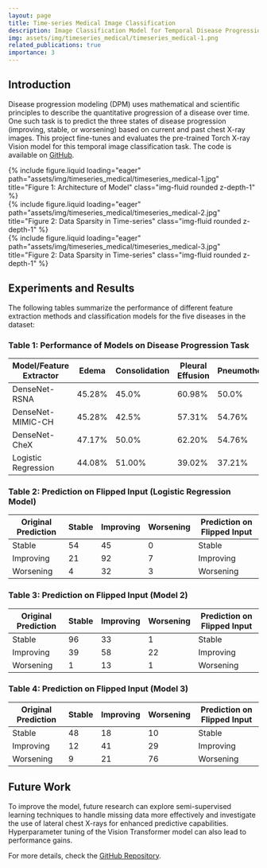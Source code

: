 ```yaml
---
layout: page
title: Time-series Medical Image Classification
description: Image Classification Model for Temporal Disease Progression of Chest X-ray dataset
img: assets/img/timeseries_medical/timeseries_medical-1.png
related_publications: true
importance: 3
---
```


## Introduction

Disease progression modeling (DPM) uses mathematical and scientific principles to describe the quantitative progression of a disease over time. One such task is to predict the three states of disease progression (improving, stable, or worsening) based on current and past chest X-ray images. This project fine-tunes and evaluates the pre-trained Torch X-ray Vision model for this temporal image classification task.
The code is available on [GitHub](https://github.com/wonkwonlee/time-series-vision-model).

<div class="row">
    <div class="col-sm mt-3 mt-md-0">
        {% include figure.liquid loading="eager" path="assets/img/timeseries_medical/timeseries_medical-1.jpg" title="Figure 1: Architecture of Model" class="img-fluid rounded z-depth-1" %}
    </div>
    <div class="col-sm mt-3 mt-md-0">
        {% include figure.liquid loading="eager" path="assets/img/timeseries_medical/timeseries_medical-2.jpg" title="Figure 2: Data Sparsity in Time-series" class="img-fluid rounded z-depth-1" %}
    </div>
    <div class="col-sm mt-3 mt-md-0">
        {% include figure.liquid loading="eager" path="assets/img/timeseries_medical/timeseries_medical-3.jpg" title="Figure 2: Data Sparsity in Time-series" class="img-fluid rounded z-depth-1" %}
    </div>
</div>

## Experiments and Results

The following tables summarize the performance of different feature extraction methods and classification models for the five diseases in the dataset:

### Table 1: Performance of Models on Disease Progression Task

| **Model/Feature Extractor** | **Edema** | **Consolidation** | **Pleural Effusion** | **Pneumothorax** | **Pneumonia** | **Average Accuracy** |
| --------------------------- | --------- | ----------------- | -------------------- | ---------------- | ------------- | -------------------- |
| DenseNet-RSNA               | 45.28%    | 45.0%             | 60.98%               | 50.0%            | 61.70%        | 53.70%               |
| DenseNet-MIMIC-CH           | 45.28%    | 42.5%             | 57.31%               | 54.76%           | 63.83%        | 53.40%               |
| DenseNet-CheX               | 47.17%    | 50.0%             | 62.20%               | 54.76%           | 63.83%        | 56.40%               |
| Logistic Regression         | 44.08%    | 51.00%            | 39.02%               | 37.21%           | 56.13%        | 45.49%               |

### Table 2: Prediction on Flipped Input (Logistic Regression Model)

| **Original Prediction** | **Stable** | **Improving** | **Worsening** | **Prediction on Flipped Input** |
| ----------------------- | ---------- | ------------- | ------------- | ------------------------------- |
| Stable                  | 54         | 45            | 0             | Stable                          |
| Improving               | 21         | 92            | 7             | Improving                       |
| Worsening               | 4          | 32            | 3             | Worsening                       |

### Table 3: Prediction on Flipped Input (Model 2)

| **Original Prediction** | **Stable** | **Improving** | **Worsening** | **Prediction on Flipped Input** |
| ----------------------- | ---------- | ------------- | ------------- | ------------------------------- |
| Stable                  | 96         | 33            | 1             | Stable                          |
| Improving               | 39         | 58            | 22            | Improving                       |
| Worsening               | 1          | 13            | 1             | Worsening                       |

### Table 4: Prediction on Flipped Input (Model 3)

| **Original Prediction** | **Stable** | **Improving** | **Worsening** | **Prediction on Flipped Input** |
| ----------------------- | ---------- | ------------- | ------------- | ------------------------------- |
| Stable                  | 48         | 18            | 10            | Stable                          |
| Improving               | 12         | 41            | 29            | Improving                       |
| Worsening               | 9          | 21            | 76            | Worsening                       |

## Future Work

To improve the model, future research can explore semi-supervised learning techniques to handle missing data more effectively and investigate the use of lateral chest X-rays for enhanced predictive capabilities. Hyperparameter tuning of the Vision Transformer model can also lead to performance gains.

For more details, check the [GitHub Repository](https://github.com/vaibhavg152/TimeSeriesMedicalImageClassification).
